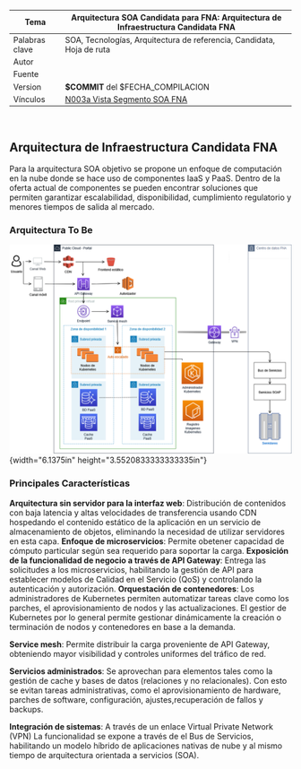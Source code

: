 | Tema           | Arquitectura SOA Candidata para FNA: **Arquitectura de Infraestructura Candidata FNA** |
|----------------|---------------------------------------------------|
| Palabras clave | SOA, Tecnologías, Arquitectura de referencia, Candidata, Hoja de ruta |
| Autor          |                                                   |
| Fuente         |                                                   |
| Version        | **$COMMIT** del $FECHA_COMPILACION                    |
| Vínculos       | [N003a Vista Segmento SOA FNA](N03a%a20Vsta%20aSegenta%20SOA%20FNA.md)|

<br>

## Arquitectura de Infraestructura Candidata FNA

Para la arquitectura SOA objetivo se propone un enfoque de computación en la nube donde se hace uso de componentes IaaS y PaaS. Dentro de la oferta actual de componentes se pueden encontrar soluciones que permiten garantizar escalabilidad, disponibilidad, cumplimiento regulatorio y menores tiempos de salida al mercado.


### Arquitectura To Be

![](./images/infra1/media/image1.png){width="6.1375in"
height="3.5520833333333335in"}

### Principales Características


**Arquitectura sin servidor para la interfaz web**: Distribución de contenidos con baja latencia y altas velocidades de transferencia usando CDN hospedando el contenido estático de la aplicación en un servicio de almacenamiento de objetos, eliminando la necesidad de utilizar servidores en esta capa.
**Enfoque de microservicios**: Permite obetener capacidad de cómputo particular según sea requerido para soportar la carga. 
**Exposición de la funcionalidad de negocio a través de API Gateway**: Entrega las solicitudes a los microservicios, habilitando la gestión de API para establecer modelos de Calidad en el Servicio (QoS) y controlando la autenticación y autorización.
**Orquestación de contenedores**: Los administradores de Kubernetes permiten automatizar tareas clave como los parches, el aprovisionamiento de nodos y las actualizaciones. El gestior de Kubernetes por lo general permite  gestionar dinámicamente la creación o terminación de nodos y contenedores en base a la demanda.

**Service mesh**: Permite distribuir la carga proveniente de API Gateway, obteniendo mayor visibilidad y controles uniformes del tráfico de red.

**Servicios administrados**: Se aprovechan para elementos tales como la gestión de cache y bases de datos (relaciones y no relacionales). Con esto se evitan  tareas administrativas, como el aprovisionamiento de hardware, parches de software, configuración, ajustes,recuperación de fallos y backups.

**Integración de sistemas**: A través de un enlace Virtual Private Network (VPN) La funcionalidad se expone a través de el Bus de Servicios, habilitando un modelo híbrido de aplicaciones nativas de nube y al mismo tiempo de arquitectura orientada a servicios (SOA).






